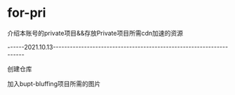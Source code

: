 # for-pri
介绍本账号的private项目&amp;&amp;存放Private项目所需cdn加速的资源





------2021.10.13--------------------------------------------------------------------

创建仓库

加入bupt-bluffing项目所需的图片